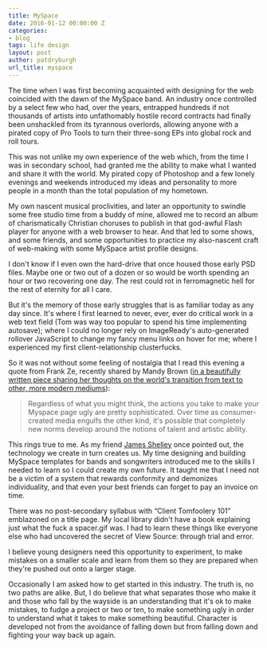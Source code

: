 ```yaml
---
title: MySpace
date: 2016-01-12 00:00:00 Z
categories:
- blog
tags: life design
layout: post
author: patdryburgh
url_title: myspace
---
```


The time when I was first becoming acquainted with designing for the web coincided with the dawn of the MySpace band. An industry once controlled by a select few who had, over the years, entrapped hundreds if not thousands of artists into unfathomably hostile record contracts had finally been unshackled from its tyrannous overlords, allowing anyone with a pirated copy of Pro Tools to turn their three-song EPs into global rock and roll tours.

This was not unlike my own experience of the web which, from the time I was in secondary school, had granted me the ability to make what I wanted and share it with the world. My pirated copy of Photoshop and a few lonely evenings and weekends introduced my ideas and personality to more people in a month than the total population of my hometown.

My own nascent musical proclivities, and later an opportunity to swindle some free studio time from a buddy of mine, allowed me to record an album of charismatically Christian choruses to publish in that god-awful Flash player for anyone with a web browser to hear. And that led to some shows, and some friends, and some opportunities to practice my also-nascent craft of web-making with some MySpace artist profile designs.

I don't know if I even own the hard-drive that once housed those early PSD files. Maybe one or two out of a dozen or so would be worth spending an hour or two recovering one day. The rest could rot in ferromagnetic hell for the rest of eternity for all I care.

But it's the memory of those early struggles that is as familiar today as any day since. It's where I first learned to never, ever, ever do critical work in a web text field (Tom was way too popular to spend his time implementing autosave); where I could no longer rely on ImageReady's auto-generated rollover JavaScript to change my fancy menu links on hover for me; where I experienced my first client-relationship clusterfucks.

So it was not without some feeling of nostalgia that I read this evening a quote from Frank Ze, recently shared by Mandy Brown ([in a beautifully written piece sharing her thoughts on the world's transition from text to other, more modern mediums][mb]):

>Regardless of what you might think, the actions you take to make your Myspace page ugly are pretty sophisticated. Over time as consumer-created media engulfs the other kind, it's possible that completely new norms develop around the notions of talent and artistic ability.

This rings true to me. As my friend [James Shelley][js] once pointed out, the technology we create in turn creates us. My time designing and building MySpace templates for bands and songwriters introduced me to the skills I needed to learn so I could create my own future. It taught me that I need not be a victim of a system that rewards conformity and demonizes individuality, and that even your best friends can forget to pay an invoice on time.

There was no post-secondary syllabus with “Client Tomfoolery 101” emblazoned on a title page. My local library didn't have a book explaining just what the fuck a spacer.gif was. I had to learn these things like everyone else who had uncovered the secret of View Source: through trial and error.

I believe young designers need this opportunity to experiment, to make mistakes on a smaller scale and learn from them so they are prepared when they're pushed out onto a larger stage.

Occasionally I am asked how to get started in this industry. The truth is, no two paths are alike. But, I do believe that what separates those who make it and those who fall by the wayside is an understanding that it's ok to make mistakes, to fudge a project or two or ten, to make something ugly in order to understand what it takes to make something beautiful. Character is developed not from the avoidance of falling down but from falling down and fighting your way back up again.

[mb]: http://aworkinglibrary.com/writing/hypertext-for-all
[js]: http://jamesshelley.com